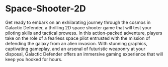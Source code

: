 # Space-Shooter-2D
Get ready to embark on an exhilarating journey through the cosmos in Galactic Defender, a thrilling 2D space shooter game that will test your piloting skills and tactical prowess. In this action-packed adventure, players take on the role of a fearless space pilot entrusted with the mission of defending the galaxy from an alien invasion. With stunning graphics, captivating gameplay, and an arsenal of futuristic weaponry at your disposal, Galactic Defender offers an immersive gaming experience that will keep you hooked for hours.
